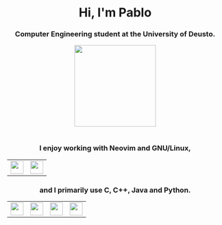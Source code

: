 <h1 align="center">Hi, I'm Pablo</h1>

<h3 align="center"><strong>Computer Engineering student at the University of Deusto.</strong></h3>

<div align="center">
  <img src="https://github.com/pablo10diez2/pablo10diez2/blob/main/Izhikevich_-_Low_Resolution-ezgif.com-optimize.gif?raw=true" width="190" />
</div><br>

<h3 align="center">I enjoy working with Neovim and GNU/Linux,</h3>
<table align="center">
  <tr>
    <td><img src="https://upload.wikimedia.org/wikipedia/commons/thumb/9/9f/Vimlogo.svg/1024px-Vimlogo.svg.png" width="30" /></td>
    <td><img src="https://upload.wikimedia.org/wikipedia/commons/thumb/3/35/Tux.svg/800px-Tux.svg.png" width="30" /></td>
  </tr>
</table>

<h3 align="center">and I primarily use C, C++, Java and Python.</h3>
<table align="center">
  <tr>
    <td><img src="https://upload.wikimedia.org/wikipedia/commons/1/18/C_Programming_Language.svg" width="30" /></td>
    <td><img src="https://upload.wikimedia.org/wikipedia/commons/thumb/1/18/ISO_C%2B%2B_Logo.svg/800px-ISO_C%2B%2B_Logo.svg.png" width="30" /></td>
    <td><img src="https://upload.wikimedia.org/wikipedia/en/thumb/3/30/Java_programming_language_logo.svg/800px-Java_programming_language_logo.svg.png" width="30" /></td>
    <td><img src="https://upload.wikimedia.org/wikipedia/commons/c/c3/Python-logo-notext.svg" width="30" /></td>
  </tr>
</table>
